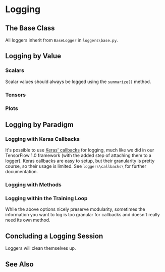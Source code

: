 # Logging

## The Base Class

All loggers inherit from `BaseLogger` in `loggers\base.py`.


## Logging by Value

### Scalars

Scalar values should always be logged using the `summarize()` method.

### Tensors

### Plots


## Logging by Paradigm

### Logging with Keras Callbacks
It's possible to use [Keras' callbacks](https://www.tensorflow.org/api_docs/python/tf/keras/callbacks/Callback)
for logging, much like we did in our TensorFlow 1.0 framework (with the added
step of attaching them to a logger). Keras callbacks are easy to setup, but
their granularity is pretty course, so their usage is limited. See
`loggers\callbacks\` for further documentation.

### Logging with Methods


### Logging within the Training Loop

While the above options nicely preserve modularity, sometimes the information
you want to log is too granular for callbacks and doesn't really need its own
method.


## Concluding a Logging Session

Loggers will clean themselves up.



## See Also
